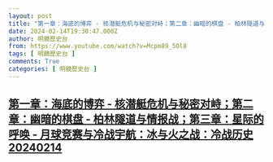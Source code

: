 ```yaml
---
layout: post
title: "第一章：海底的博弈 - 核潜艇危机与秘密对峙；第二章：幽暗的棋盘 - 柏林隧道与情报战；第三章：星际的呼唤 - 月球竞赛与冷战宇航：冰与火之战：冷战历史20240214"
date: 2024-02-14T19:30:47.000Z
author: 明鏡歷史台
from: https://www.youtube.com/watch?v=Mcpm89_5Ol8
tags: [ 明鏡歷史台 ]
comments: True
categories: [ 明鏡歷史台 ]
---
```

<!--1707939047000-->
[第一章：海底的博弈 - 核潜艇危机与秘密对峙；第二章：幽暗的棋盘 - 柏林隧道与情报战；第三章：星际的呼唤 - 月球竞赛与冷战宇航：冰与火之战：冷战历史20240214](https://www.youtube.com/watch?v=Mcpm89_5Ol8)
------

<div>

</div>
